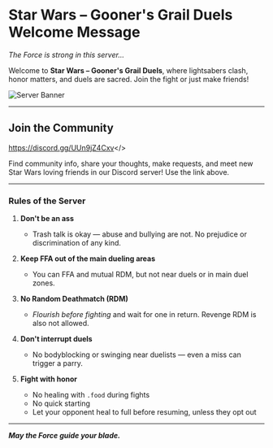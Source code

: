 # Star Wars – Gooner's Grail Duels **Welcome Message**
*The Force is strong in this server...*

Welcome to **Star Wars – Gooner's Grail Duels**, where lightsabers clash, honor matters, and duels are sacred. Join the fight or just make friends!

![Server Banner](https://github.com/RobNel12/gooners-grail/blob/main/Logo.png?raw=true)

---

## **Join the Community**

<a id="Gooner's Grail Discord">https://discord.gg/UUn9jZ4Cxv</>

Find community info, share your thoughts, make requests, and meet new Star Wars loving friends in our Discord server! Use the link above.

---

### **Rules of the Server**

1. **Don't be an ass**  
   - Trash talk is okay — abuse and bullying are not. No prejudice or discrimination of any kind.

2. **Keep FFA out of the main dueling areas**  
   - You can FFA and mutual RDM, but not near duels or in main duel zones.

3. **No Random Deathmatch (RDM)**  
   - *Flourish before fighting* and wait for one in return. Revenge RDM is also not allowed.

4. **Don't interrupt duels**  
   - No bodyblocking or swinging near duelists — even a miss can trigger a parry.

5. **Fight with honor**  
   - No healing with `.food` during fights  
   - No quick starting  
   - Let your opponent heal to full before resuming, unless they opt out

---

***May the Force guide your blade.***
